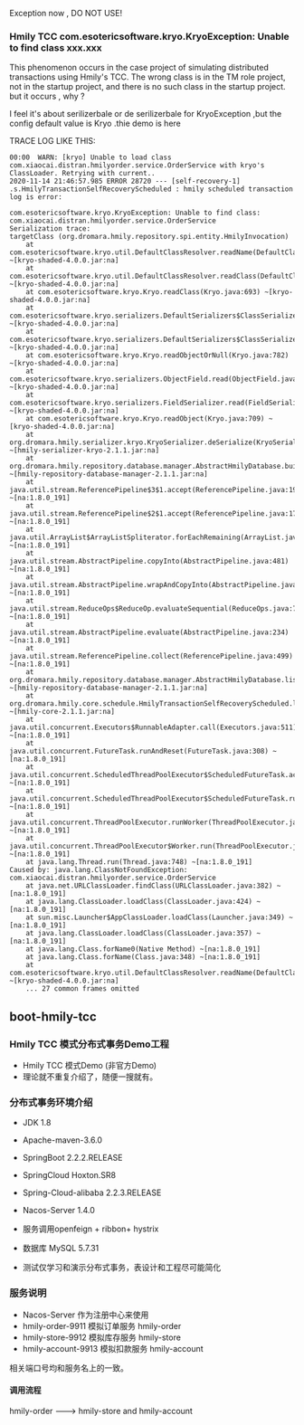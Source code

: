 Exception now , DO NOT USE!

### Hmily TCC com.esotericsoftware.kryo.KryoException: Unable to find class xxx.xxx

This phenomenon occurs in the case project of simulating distributed transactions using Hmily's TCC. The wrong class is in the TM role project, not in the startup project, and there is no such class in the startup project. but it occurs , why ?

I feel it's about serilizerbale or de serilizerbale for KryoException ,but the config default value is Kryo .thie demo is here 

TRACE LOG LIKE THIS:

```code
00:00  WARN: [kryo] Unable to load class com.xiaocai.distran.hmilyorder.service.OrderService with kryo's ClassLoader. Retrying with current..
2020-11-14 21:46:57.985 ERROR 28720 --- [self-recovery-1] .s.HmilyTransactionSelfRecoveryScheduled : hmily scheduled transaction log is error:

com.esotericsoftware.kryo.KryoException: Unable to find class: com.xiaocai.distran.hmilyorder.service.OrderService
Serialization trace:
targetClass (org.dromara.hmily.repository.spi.entity.HmilyInvocation)
	at com.esotericsoftware.kryo.util.DefaultClassResolver.readName(DefaultClassResolver.java:160) ~[kryo-shaded-4.0.0.jar:na]
	at com.esotericsoftware.kryo.util.DefaultClassResolver.readClass(DefaultClassResolver.java:133) ~[kryo-shaded-4.0.0.jar:na]
	at com.esotericsoftware.kryo.Kryo.readClass(Kryo.java:693) ~[kryo-shaded-4.0.0.jar:na]
	at com.esotericsoftware.kryo.serializers.DefaultSerializers$ClassSerializer.read(DefaultSerializers.java:329) ~[kryo-shaded-4.0.0.jar:na]
	at com.esotericsoftware.kryo.serializers.DefaultSerializers$ClassSerializer.read(DefaultSerializers.java:317) ~[kryo-shaded-4.0.0.jar:na]
	at com.esotericsoftware.kryo.Kryo.readObjectOrNull(Kryo.java:782) ~[kryo-shaded-4.0.0.jar:na]
	at com.esotericsoftware.kryo.serializers.ObjectField.read(ObjectField.java:132) ~[kryo-shaded-4.0.0.jar:na]
	at com.esotericsoftware.kryo.serializers.FieldSerializer.read(FieldSerializer.java:540) ~[kryo-shaded-4.0.0.jar:na]
	at com.esotericsoftware.kryo.Kryo.readObject(Kryo.java:709) ~[kryo-shaded-4.0.0.jar:na]
	at org.dromara.hmily.serializer.kryo.KryoSerializer.deSerialize(KryoSerializer.java:63) ~[hmily-serializer-kryo-2.1.1.jar:na]
	at org.dromara.hmily.repository.database.manager.AbstractHmilyDatabase.buildHmilyParticipantByResultMap(AbstractHmilyDatabase.java:543) ~[hmily-repository-database-manager-2.1.1.jar:na]
	at java.util.stream.ReferencePipeline$3$1.accept(ReferencePipeline.java:193) ~[na:1.8.0_191]
	at java.util.stream.ReferencePipeline$2$1.accept(ReferencePipeline.java:175) ~[na:1.8.0_191]
	at java.util.ArrayList$ArrayListSpliterator.forEachRemaining(ArrayList.java:1382) ~[na:1.8.0_191]
	at java.util.stream.AbstractPipeline.copyInto(AbstractPipeline.java:481) ~[na:1.8.0_191]
	at java.util.stream.AbstractPipeline.wrapAndCopyInto(AbstractPipeline.java:471) ~[na:1.8.0_191]
	at java.util.stream.ReduceOps$ReduceOp.evaluateSequential(ReduceOps.java:708) ~[na:1.8.0_191]
	at java.util.stream.AbstractPipeline.evaluate(AbstractPipeline.java:234) ~[na:1.8.0_191]
	at java.util.stream.ReferencePipeline.collect(ReferencePipeline.java:499) ~[na:1.8.0_191]
	at org.dromara.hmily.repository.database.manager.AbstractHmilyDatabase.listHmilyParticipant(AbstractHmilyDatabase.java:332) ~[hmily-repository-database-manager-2.1.1.jar:na]
	at org.dromara.hmily.core.schedule.HmilyTransactionSelfRecoveryScheduled.lambda$selfTccRecovery$2(HmilyTransactionSelfRecoveryScheduled.java:101) ~[hmily-core-2.1.1.jar:na]
	at java.util.concurrent.Executors$RunnableAdapter.call(Executors.java:511) ~[na:1.8.0_191]
	at java.util.concurrent.FutureTask.runAndReset(FutureTask.java:308) ~[na:1.8.0_191]
	at java.util.concurrent.ScheduledThreadPoolExecutor$ScheduledFutureTask.access$301(ScheduledThreadPoolExecutor.java:180) ~[na:1.8.0_191]
	at java.util.concurrent.ScheduledThreadPoolExecutor$ScheduledFutureTask.run(ScheduledThreadPoolExecutor.java:294) ~[na:1.8.0_191]
	at java.util.concurrent.ThreadPoolExecutor.runWorker(ThreadPoolExecutor.java:1149) ~[na:1.8.0_191]
	at java.util.concurrent.ThreadPoolExecutor$Worker.run(ThreadPoolExecutor.java:624) ~[na:1.8.0_191]
	at java.lang.Thread.run(Thread.java:748) ~[na:1.8.0_191]
Caused by: java.lang.ClassNotFoundException: com.xiaocai.distran.hmilyorder.service.OrderService
	at java.net.URLClassLoader.findClass(URLClassLoader.java:382) ~[na:1.8.0_191]
	at java.lang.ClassLoader.loadClass(ClassLoader.java:424) ~[na:1.8.0_191]
	at sun.misc.Launcher$AppClassLoader.loadClass(Launcher.java:349) ~[na:1.8.0_191]
	at java.lang.ClassLoader.loadClass(ClassLoader.java:357) ~[na:1.8.0_191]
	at java.lang.Class.forName0(Native Method) ~[na:1.8.0_191]
	at java.lang.Class.forName(Class.java:348) ~[na:1.8.0_191]
	at com.esotericsoftware.kryo.util.DefaultClassResolver.readName(DefaultClassResolver.java:154) ~[kryo-shaded-4.0.0.jar:na]
	... 27 common frames omitted
```





## boot-hmily-tcc

### Hmily TCC 模式分布式事务Demo工程

- Hmily TCC 模式Demo (非官方Demo)
- 理论就不重复介绍了，随便一搜就有。

### 分布式事务环境介绍

- JDK 1.8
- Apache-maven-3.6.0

- SpringBoot 2.2.2.RELEASE
- SpringCloud Hoxton.SR8
- Spring-Cloud-alibaba 2.2.3.RELEASE
- Nacos-Server 1.4.0
- 服务调用openfeign + ribbon+ hystrix
- 数据库 MySQL 5.7.31
- 测试仅学习和演示分布式事务，表设计和工程尽可能简化



### 服务说明

- Nacos-Server  作为注册中心来使用
- hmily-order-9911  模拟订单服务 hmily-order
- hmily-store-9912  模拟库存服务 hmily-store
- hmily-account-9913 模拟扣款服务 hmily-account

相关端口号均和服务名上的一致。

#### 调用流程

hmily-order ---> hmily-store  and  hmily-account

 




